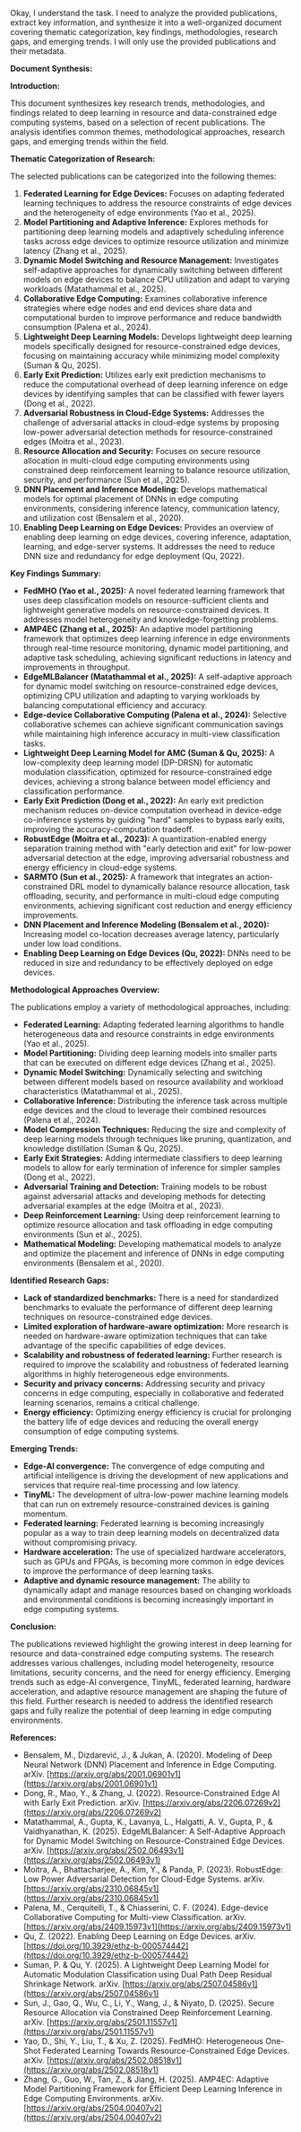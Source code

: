 Okay, I understand the task. I need to analyze the provided publications, extract key information, and synthesize it into a well-organized document covering thematic categorization, key findings, methodologies, research gaps, and emerging trends. I will only use the provided publications and their metadata.

**Document Synthesis:**

**Introduction:**

This document synthesizes key research trends, methodologies, and findings related to deep learning in resource and data-constrained edge computing systems, based on a selection of recent publications. The analysis identifies common themes, methodological approaches, research gaps, and emerging trends within the field.

**Thematic Categorization of Research:**

The selected publications can be categorized into the following themes:

1.  **Federated Learning for Edge Devices:** Focuses on adapting federated learning techniques to address the resource constraints of edge devices and the heterogeneity of edge environments (Yao et al., 2025).
2.  **Model Partitioning and Adaptive Inference:** Explores methods for partitioning deep learning models and adaptively scheduling inference tasks across edge devices to optimize resource utilization and minimize latency (Zhang et al., 2025).
3.  **Dynamic Model Switching and Resource Management:** Investigates self-adaptive approaches for dynamically switching between different models on edge devices to balance CPU utilization and adapt to varying workloads (Matathammal et al., 2025).
4.  **Collaborative Edge Computing:** Examines collaborative inference strategies where edge nodes and end devices share data and computational burden to improve performance and reduce bandwidth consumption (Palena et al., 2024).
5.  **Lightweight Deep Learning Models:** Develops lightweight deep learning models specifically designed for resource-constrained edge devices, focusing on maintaining accuracy while minimizing model complexity (Suman & Qu, 2025).
6.  **Early Exit Prediction:** Utilizes early exit prediction mechanisms to reduce the computational overhead of deep learning inference on edge devices by identifying samples that can be classified with fewer layers (Dong et al., 2022).
7.  **Adversarial Robustness in Cloud-Edge Systems:** Addresses the challenge of adversarial attacks in cloud-edge systems by proposing low-power adversarial detection methods for resource-constrained edges (Moitra et al., 2023).
8.  **Resource Allocation and Security:** Focuses on secure resource allocation in multi-cloud edge computing environments using constrained deep reinforcement learning to balance resource utilization, security, and performance (Sun et al., 2025).
9.  **DNN Placement and Inference Modeling:** Develops mathematical models for optimal placement of DNNs in edge computing environments, considering inference latency, communication latency, and utilization cost (Bensalem et al., 2020).
10. **Enabling Deep Learning on Edge Devices:** Provides an overview of enabling deep learning on edge devices, covering inference, adaptation, learning, and edge-server systems. It addresses the need to reduce DNN size and redundancy for edge deployment (Qu, 2022).

**Key Findings Summary:**

*   **FedMHO (Yao et al., 2025):** A novel federated learning framework that uses deep classification models on resource-sufficient clients and lightweight generative models on resource-constrained devices. It addresses model heterogeneity and knowledge-forgetting problems.
*   **AMP4EC (Zhang et al., 2025):** An adaptive model partitioning framework that optimizes deep learning inference in edge environments through real-time resource monitoring, dynamic model partitioning, and adaptive task scheduling, achieving significant reductions in latency and improvements in throughput.
*   **EdgeMLBalancer (Matathammal et al., 2025):** A self-adaptive approach for dynamic model switching on resource-constrained edge devices, optimizing CPU utilization and adapting to varying workloads by balancing computational efficiency and accuracy.
*   **Edge-device Collaborative Computing (Palena et al., 2024):** Selective collaborative schemes can achieve significant communication savings while maintaining high inference accuracy in multi-view classification tasks.
*   **Lightweight Deep Learning Model for AMC (Suman & Qu, 2025):** A low-complexity deep learning model (DP-DRSN) for automatic modulation classification, optimized for resource-constrained edge devices, achieving a strong balance between model efficiency and classification performance.
*   **Early Exit Prediction (Dong et al., 2022):** An early exit prediction mechanism reduces on-device computation overhead in device-edge co-inference systems by guiding "hard" samples to bypass early exits, improving the accuracy-computation tradeoff.
*   **RobustEdge (Moitra et al., 2023):** A quantization-enabled energy separation training method with "early detection and exit" for low-power adversarial detection at the edge, improving adversarial robustness and energy efficiency in cloud-edge systems.
*   **SARMTO (Sun et al., 2025):** A framework that integrates an action-constrained DRL model to dynamically balance resource allocation, task offloading, security, and performance in multi-cloud edge computing environments, achieving significant cost reduction and energy efficiency improvements.
*   **DNN Placement and Inference Modeling (Bensalem et al., 2020):** Increasing model co-location decreases average latency, particularly under low load conditions.
*   **Enabling Deep Learning on Edge Devices (Qu, 2022):** DNNs need to be reduced in size and redundancy to be effectively deployed on edge devices.

**Methodological Approaches Overview:**

The publications employ a variety of methodological approaches, including:

*   **Federated Learning:** Adapting federated learning algorithms to handle heterogeneous data and resource constraints in edge environments (Yao et al., 2025).
*   **Model Partitioning:** Dividing deep learning models into smaller parts that can be executed on different edge devices (Zhang et al., 2025).
*   **Dynamic Model Switching:** Dynamically selecting and switching between different models based on resource availability and workload characteristics (Matathammal et al., 2025).
*   **Collaborative Inference:** Distributing the inference task across multiple edge devices and the cloud to leverage their combined resources (Palena et al., 2024).
*   **Model Compression Techniques:** Reducing the size and complexity of deep learning models through techniques like pruning, quantization, and knowledge distillation (Suman & Qu, 2025).
*   **Early Exit Strategies:** Adding intermediate classifiers to deep learning models to allow for early termination of inference for simpler samples (Dong et al., 2022).
*   **Adversarial Training and Detection:** Training models to be robust against adversarial attacks and developing methods for detecting adversarial examples at the edge (Moitra et al., 2023).
*   **Deep Reinforcement Learning:** Using deep reinforcement learning to optimize resource allocation and task offloading in edge computing environments (Sun et al., 2025).
*   **Mathematical Modeling:** Developing mathematical models to analyze and optimize the placement and inference of DNNs in edge computing environments (Bensalem et al., 2020).

**Identified Research Gaps:**

*   **Lack of standardized benchmarks:** There is a need for standardized benchmarks to evaluate the performance of different deep learning techniques on resource-constrained edge devices.
*   **Limited exploration of hardware-aware optimization:** More research is needed on hardware-aware optimization techniques that can take advantage of the specific capabilities of edge devices.
*   **Scalability and robustness of federated learning:** Further research is required to improve the scalability and robustness of federated learning algorithms in highly heterogeneous edge environments.
*   **Security and privacy concerns:** Addressing security and privacy concerns in edge computing, especially in collaborative and federated learning scenarios, remains a critical challenge.
*   **Energy efficiency:** Optimizing energy efficiency is crucial for prolonging the battery life of edge devices and reducing the overall energy consumption of edge computing systems.

**Emerging Trends:**

*   **Edge-AI convergence:** The convergence of edge computing and artificial intelligence is driving the development of new applications and services that require real-time processing and low latency.
*   **TinyML:** The development of ultra-low-power machine learning models that can run on extremely resource-constrained devices is gaining momentum.
*   **Federated learning:** Federated learning is becoming increasingly popular as a way to train deep learning models on decentralized data without compromising privacy.
*   **Hardware acceleration:** The use of specialized hardware accelerators, such as GPUs and FPGAs, is becoming more common in edge devices to improve the performance of deep learning tasks.
*   **Adaptive and dynamic resource management:** The ability to dynamically adapt and manage resources based on changing workloads and environmental conditions is becoming increasingly important in edge computing systems.

**Conclusion:**

The publications reviewed highlight the growing interest in deep learning for resource and data-constrained edge computing systems. The research addresses various challenges, including model heterogeneity, resource limitations, security concerns, and the need for energy efficiency. Emerging trends such as edge-AI convergence, TinyML, federated learning, hardware acceleration, and adaptive resource management are shaping the future of this field. Further research is needed to address the identified research gaps and fully realize the potential of deep learning in edge computing environments.

**References:**

*   Bensalem, M., Dizdarević, J., & Jukan, A. (2020). Modeling of Deep Neural Network (DNN) Placement and Inference in Edge Computing. arXiv. [https://arxiv.org/abs/2001.06901v1](https://arxiv.org/abs/2001.06901v1)
*   Dong, R., Mao, Y., & Zhang, J. (2022). Resource-Constrained Edge AI with Early Exit Prediction. arXiv. [https://arxiv.org/abs/2206.07269v2](https://arxiv.org/abs/2206.07269v2)
*   Matathammal, A., Gupta, K., Lavanya, L., Halgatti, A. V., Gupta, P., & Vaidhyanathan, K. (2025). EdgeMLBalancer: A Self-Adaptive Approach for Dynamic Model Switching on Resource-Constrained Edge Devices. arXiv. [https://arxiv.org/abs/2502.06493v1](https://arxiv.org/abs/2502.06493v1)
*   Moitra, A., Bhattacharjee, A., Kim, Y., & Panda, P. (2023). RobustEdge: Low Power Adversarial Detection for Cloud-Edge Systems. arXiv. [https://arxiv.org/abs/2310.06845v1](https://arxiv.org/abs/2310.06845v1)
*   Palena, M., Cerquitelli, T., & Chiasserini, C. F. (2024). Edge-device Collaborative Computing for Multi-view Classification. arXiv. [https://arxiv.org/abs/2409.15973v1](https://arxiv.org/abs/2409.15973v1)
*   Qu, Z. (2022). Enabling Deep Learning on Edge Devices. arXiv. [https://doi.org/10.3929/ethz-b-000574442](https://doi.org/10.3929/ethz-b-000574442)
*   Suman, P. & Qu, Y. (2025). A Lightweight Deep Learning Model for Automatic Modulation Classification using Dual Path Deep Residual Shrinkage Network. arXiv. [https://arxiv.org/abs/2507.04586v1](https://arxiv.org/abs/2507.04586v1)
*   Sun, J., Gao, Q., Wu, C., Li, Y., Wang, J., & Niyato, D. (2025). Secure Resource Allocation via Constrained Deep Reinforcement Learning. arXiv. [https://arxiv.org/abs/2501.11557v1](https://arxiv.org/abs/2501.11557v1)
*   Yao, D., Shi, Y., Liu, T., & Xu, Z. (2025). FedMHO: Heterogeneous One-Shot Federated Learning Towards Resource-Constrained Edge Devices. arXiv. [https://arxiv.org/abs/2502.08518v1](https://arxiv.org/abs/2502.08518v1)
*   Zhang, G., Guo, W., Tan, Z., & Jiang, H. (2025). AMP4EC: Adaptive Model Partitioning Framework for Efficient Deep Learning Inference in Edge Computing Environments. arXiv. [https://arxiv.org/abs/2504.00407v2](https://arxiv.org/abs/2504.00407v2)
```